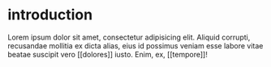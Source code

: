 # introduction

Lorem ipsum dolor sit amet, consectetur adipisicing elit. Aliquid corrupti, recusandae mollitia ex dicta alias, eius id possimus veniam esse labore vitae beatae suscipit vero [[dolores]] iusto. Enim, ex, [[tempore]]!
